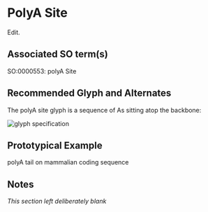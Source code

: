 # PolyA Site

Edit.

## Associated SO term(s)
SO:0000553: polyA Site

## Recommended Glyph and Alternates
The polyA site glyph is a sequence of As sitting atop the backbone:

![glyph specification](polyA-specification.png)

## Prototypical Example

polyA tail on mammalian coding sequence

## Notes
*This section left deliberately blank*
